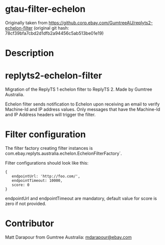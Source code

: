 # gtau-filter-echelon

Originally taken from https://github.corp.ebay.com/GumtreeAU/replyts2-echelon-filter
(original git hash: 78cf39bfa7cbd2d1dfb2a94456c5ab513be01e19)

# Description

# replyts2-echelon-filter
Migration of the ReplyTS 1 echelon filter to ReplyTS 2. Made by Gumtree Australia.

Echelon filter sends notification to Echelon upon receiving an email to verify Machine-Id and IP address values.
Only messages that have the Machine-Id and IP Address headers will trigger the filter.

# Filter configuration

The filter factory creating filter instances is com.ebay.replyts.australia.echelon.EchelonFilterFactory`.

Filter configurations should look like this:
 ```
 {
    endpointUrl: 'http://foo.com/',
    endpointTimeout: 10000,
    score: 0
 }
 ```

 endpointUrl and endpointTimeout are mandatory, default value for score is zero if not provided.



# Contributor
Matt Darapour from Gumtree Australia: mdarapour@ebay.com
